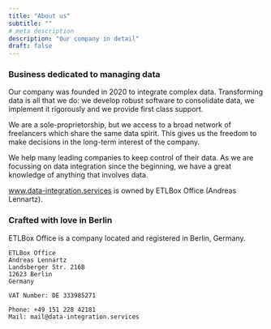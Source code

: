 ```yaml
---
title: "About us"
subtitle: ""
# meta description
description: "Our company in detail"
draft: false
---
```



### Business dedicated to managing data

Our company was founded in 2020 to integrate complex data. Transforming data is all that we do: we develop robust software to consolidate data, we implement it rigorously and we provide first class support.

We are a sole-proprietorship, but we access to a broad network of freelancers which share the same data spirit. This gives us the freedom to make decisions in the long-term interest of the company. 

We help many leading companies to keep control of their data. As we are focussing on data integration since the beginning, we have a great knowledge of anything that involves data.

www.data-integration.services is owned by ETLBox Office (Andreas Lennartz).

### Crafted with love in Berlin

ETLBox Office is a company located and registered in Berlin, Germany.

```
ETLBox Office 
Andreas Lennartz 
Landsberger Str. 216B
12623 Berlin 
Germany

VAT Number: DE 333985271

Phone: +49 151 228 42181 
Mail: mail@data-integration.services
```




